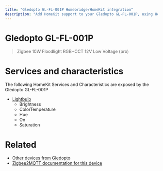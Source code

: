 ```yaml
---
title: "Gledopto GL-FL-001P Homebridge/HomeKit integration"
description: "Add HomeKit support to your Gledopto GL-FL-001P, using Homebridge, Zigbee2MQTT and homebridge-z2m."
---
```

<!---
This file has been GENERATED using src/docgen/docgen.ts
DO NOT EDIT THIS FILE MANUALLY!
-->
# Gledopto GL-FL-001P
> Zigbee 10W Floodlight RGB+CCT 12V Low Voltage (pro)


# Services and characteristics
The following HomeKit Services and Characteristics are exposed by
the Gledopto GL-FL-001P

* [Lightbulb](../../light.md)
  * Brightness
  * ColorTemperature
  * Hue
  * On
  * Saturation


# Related
* [Other devices from Gledopto](../index.md#gledopto)
* [Zigbee2MQTT documentation for this device](https://www.zigbee2mqtt.io/devices/GL-FL-001P.html)